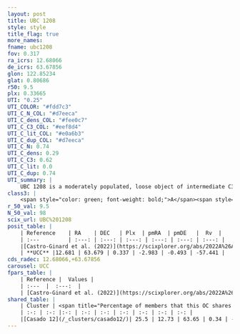 ```yaml
---
layout: post
title: UBC 1208
style: style
title_flag: true
more_names: 
fname: ubc1208
fov: 0.317
ra_icrs: 12.68066
de_icrs: 63.67856
glon: 122.85234
glat: 0.80686
r50: 9.5
plx: 0.33665
UTI: "0.25"
UTI_COLOR: "#fdd7c3"
UTI_C_N_COL: "#d7eeca"
UTI_C_dens_COL: "#fee0c7"
UTI_C_C3_COL: "#eef8d4"
UTI_C_lit_COL: "#e0a6b3"
UTI_C_dup_COL: "#d7eeca"
UTI_C_N: 0.74
UTI_C_dens: 0.29
UTI_C_C3: 0.62
UTI_C_lit: 0.0
UTI_C_dup: 0.74
UTI_summary: |
    UBC 1208 is a moderately populated, loose object of intermediate C3 quality. It was recently reported in the literature.<br><br>This is likely a unique object, which shares a moderate percentage of members with at least one previously reported entry.
class3: |
    <span style="color: green; font-weight: bold;">A</span><span style="color: red; font-weight: bold;">C</span>
r_50_val: 9.5
N_50_val: 98
scix_url: UBC%201208
posit_table: |
    | Reference    | RA    | DEC   | Plx  | pmRA  | pmDE   |  Rv  |
    | :---         | :---: | :---: | :---: | :---: | :---: | :---: |
    |[Castro-Ginard et al. (2022)](https://scixplorer.org/abs/2022A%26A...661A.118C) | 12.73 | 63.67 | 0.35 | -3.01 | -0.5 | -- |
    | **UCC** |12.681 | 63.679 | 0.337 | -2.983 | -0.493 | -57.441 | 
cds_radec: 12.68066,+63.67856
carousel: UCC
fpars_table: |
    | Reference |  Values |
    | :---  |  :---:  |
    | [Castro-Ginard et al. (2022)](https://scixplorer.org/abs/2022A%26A...661A.118C) | `AV=1.649, Dist=2883, logAge=7.065` |
shared_table: |
    | Cluster | <span title="Percentage of members that this OC shares with the ones listed">%</span>   | RA   | DEC   | Plx   | pmRA  | pmDE  | Rv | UTI |
    | :-: | :-: |:-: | :-: | :-: | :-: | :-: | :-: | :-: |
    |[Casado 12](/_clusters/casado12/)| 25.5 | 12.73 | 63.65 | 0.34 | -2.99 | -0.47 | -- |0.35 |
---
```

